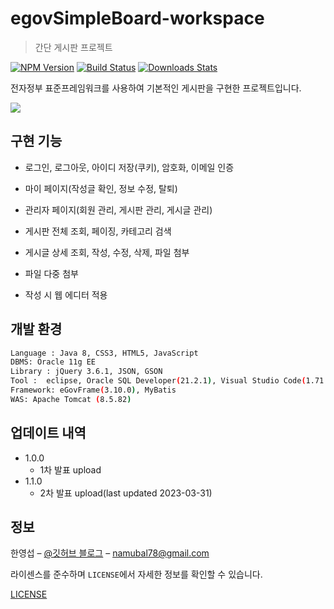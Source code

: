 # egovSimpleBoard-workspace
> 간단 게시판 프로젝트

[![NPM Version][npm-image]][npm-url]
[![Build Status][travis-image]][travis-url]
[![Downloads Stats][npm-downloads]][npm-url]

전자정부 표준프레임워크를 사용하여 기본적인 게시판을 구현한 프로젝트입니다.

![](../header.png)

## 구현 기능

* 로그인, 로그아웃, 아이디 저장(쿠키), 암호화, 이메일 인증 
* 마이 페이지(작성글 확인, 정보 수정, 탈퇴) 
* 관리자 페이지(회원 관리, 게시판 관리, 게시글 관리)
* 게시판 전체 조회, 페이징, 카테고리 검색
* 게시글 상세 조회, 작성, 수정, 삭제, 파일 첨부

* 파일 다중 첨부
* 작성 시 웹 에디터 적용

## 개발 환경

```sh
Language : Java 8, CSS3, HTML5, JavaScript
DBMS: Oracle 11g EE
Library : jQuery 3.6.1, JSON, GSON
Tool :  eclipse, Oracle SQL Developer(21.2.1), Visual Studio Code(1.71.2), naver smart editor
Framework: eGovFrame(3.10.0), MyBatis
WAS: Apache Tomcat (8.5.82)						
```

## 업데이트 내역

* 1.0.0
    * 1차 발표 upload
* 1.1.0
    * 2차 발표 upload(last updated 2023-03-31)

## 정보

한영섭 – [@깃허브 블로그](https://namubal78.github.io/) – namubal78@gmail.com

라이센스를 준수하며 ``LICENSE``에서 자세한 정보를 확인할 수 있습니다.

[LICENSE](https://github.com/namubal78/egovSimpleBoard-workspace/blob/main/LICENSE)

<!-- Markdown link & img dfn's -->
[npm-image]: https://img.shields.io/npm/v/datadog-metrics.svg?style=flat-square
[npm-url]: https://npmjs.org/package/datadog-metrics
[npm-downloads]: https://img.shields.io/npm/dm/datadog-metrics.svg?style=flat-square
[travis-image]: https://img.shields.io/travis/dbader/node-datadog-metrics/master.svg?style=flat-square
[travis-url]: https://travis-ci.org/dbader/node-datadog-metrics
[wiki]: https://github.com/yourname/yourproject/wiki
